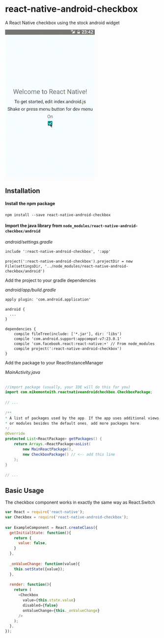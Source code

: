 # react-native-android-checkbox

A React Native checkbox using the stock android widget

![Checkbox Example App](./example/screencast.gif)

## Installation

#### Install the npm package

`npm install --save react-native-android-checkbox`

#### Import the java library from `node_modules/react-native-android-checkbox/android`

*android/settings.gradle*
```
include ':react-native-android-checkbox', ':app'

project(':react-native-android-checkbox').projectDir = new File(settingsDir, '../node_modules/react-native-android-checkbox/android')
```

Add the project to your gradle dependencies

*android/app/build.gradle*
```
apply plugin: 'com.android.application'

android {
  ...
}

dependencies {
    compile fileTree(include: ['*.jar'], dir: 'libs')
    compile 'com.android.support:appcompat-v7:23.0.1'
    compile 'com.facebook.react:react-native:+' // From node_modules
    compile project(':react-native-android-checkbox')
}

```

Add the package to your ReactInstanceManager

*MainActivity.java*
```java

//import package (usually, your IDE will do this for you)
import com.mikemonteith.reactnativeandroidcheckbox.CheckboxPackage;

// ...

/**
* A list of packages used by the app. If the app uses additional views
* or modules besides the default ones, add more packages here.
*/
@Override
protected List<ReactPackage> getPackages() {
	return Arrays.<ReactPackage>asList(
		new MainReactPackage(),
		new CheckboxPackage() // <-- add this line
	);
}

// ...
```

## Basic Usage

The checkbox component works in exactly the same way as React.Switch

```js
var React = require('react-native');
var Checkbox = require('react-native-android-checkbox');

var ExampleComponent = React.createClass({
  getInitialState: function(){
    return {
      value: false,
    }
  },

  _onValueChange: function(value){
    this.setState({value});
  },

  render: function(){
    return (
      <Checkbox
        value={this.state.value}
        disabled={false}
        onValueChange={this._onValueChange}
      />
    );
  },
});
```
